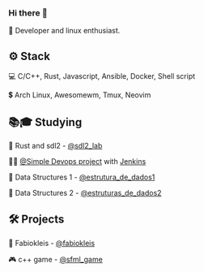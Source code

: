 ### Hi there 👋

 🙋 Developer and linux enthusiast.

<h2>⚙️ Stack</h2>

 💻 C/C++, Rust, Javascript, Ansible, Docker, Shell script
 
 💲 Arch Linux, Awesomewm, Tmux, Neovim
 <!-- [![Fabio Kleis Top Langs](https://github-readme-stats.vercel.app/api/top-langs/?username=fabiokleis&layout=compact&theme=tokyonight)](https://github.com/fabiokleis) -->
 
<h2>📚🎓 Studying</h2>

 
 🦀 Rust and sdl2 - [@sdl2_lab](https://github.com/Fabiokleis/sdl2_lab)
 
 💁‍♂️ [@Simple Devops project](https://github.com/Fabiokleis/Simple-DevOps-Project) with [Jenkins](https://www.jenkins.io/)
 
 🌱 Data Structures 1 - [@estrutura_de_dados1](https://github.com/Fabiokleis/estrutura_de_dados1)
 
 🌲 Data Structures 2 - [@estruturas_de_dados2](https://github.com/Fabiokleis/estruturas_de_dados2)

<h2>🛠️ Projects</h2>

 🐧 Fabiokleis - [@fabiokleis](https://fabiokleis.herokuapp.com)
 
 🎮 c++ game - [@sfml_game](https://github.com/fabiokleis/sfml_game)
